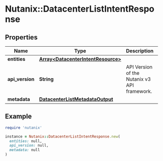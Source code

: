 # Nutanix::DatacenterListIntentResponse

## Properties

| Name | Type | Description | Notes |
| ---- | ---- | ----------- | ----- |
| **entities** | [**Array&lt;DatacenterIntentResource&gt;**](DatacenterIntentResource.md) |  | [optional] |
| **api_version** | **String** | API Version of the Nutanix v3 API framework. | [default to &#39;3.1.0&#39;] |
| **metadata** | [**DatacenterListMetadataOutput**](DatacenterListMetadataOutput.md) |  |  |

## Example

```ruby
require 'nutanix'

instance = Nutanix::DatacenterListIntentResponse.new(
  entities: null,
  api_version: null,
  metadata: null
)
```

